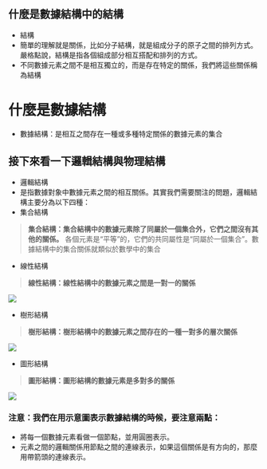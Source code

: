 ## 什麼是數據結構中的結構
* 結構
 * 簡單的理解就是關係，比如分子結構，就是組成分子的原子之間的排列方式。嚴格點說，結構是指各個組成部分相互搭配和排列的方式。
  * 不同數據元素之間不是相互獨立的，而是存在特定的關係，我們將這些關係稱為結構
# 什麼是數據結構
* 數據結構：是相互之間存在一種或多種特定關係的數據元素的集合

## 接下來看一下邏輯結構與物理結構
* 邏輯結構
 * 是指數據對象中數據元素之間的相互關係。其實我們需要關注的問題，邏輯結構主要分為以下四種：
  * 集合結構
  >**集合結構：集合結構中的數據元素除了同屬於一個集合外，它們之間沒有其他的關係。**
  各個元素是“平等”的，它們的共同屬性是“同屬於一個集合”。數據結構中的集合關係就類似於數學中的集合
  * 線性結構
  >**線性結構：線性結構中的數據元素之間是一對一的關係**

  ![](http://i1.piimg.com/519918/8409b0f5f4f62d75.jpg)

  * 樹形結構
  >**樹形結構：樹形結構中的數據元素之間存在的一種一對多的層次關係**

![](http://i1.piimg.com/519918/73ec4ca8941d3a3e.jpg)

  * 圖形結構
  >**圖形結構：圖形結構的數據元素是多對多的關係**

![](http://p1.bpimg.com/519918/aac51e559365ad53.jpg)

### 注意：我們在用示意圖表示數據結構的時候，要注意兩點：
* 將每一個數據元素看做一個節點，並用圓圈表示。
* 元素之間的邏輯關係用節點之間的連線表示，如果這個關係是有方向的，那麼用帶箭頭的連線表示。
